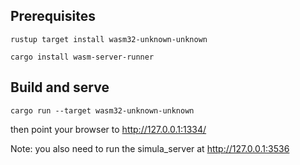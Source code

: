## Prerequisites

```
rustup target install wasm32-unknown-unknown
```

```
cargo install wasm-server-runner
```

## Build and serve

```
cargo run --target wasm32-unknown-unknown
```

then point your browser to http://127.0.0.1:1334/

Note: you also need to run the simula_server at http://127.0.0.1:3536